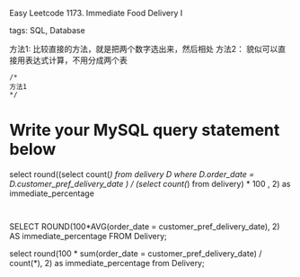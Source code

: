 
Easy Leetcode 1173. Immediate Food Delivery I

tags: SQL, Database

方法1:
比较直接的方法，就是把两个数字选出来，然后相处
方法2：
貌似可以直接用表达式计算，不用分成两个表



```
/*
方法1
*/
```
# Write your MySQL query statement below
select round((select count(*) from delivery D
where D.order_date = D.customer_pref_delivery_date ) /
(select count(*) from delivery) * 100  , 2) as immediate_percentage

```


```
SELECT ROUND(100*AVG(order_date = customer_pref_delivery_date), 2) AS immediate_percentage
FROM Delivery;

select round(100 * sum(order_date = customer_pref_delivery_date) / count(*), 2) as immediate_percentage from Delivery;



